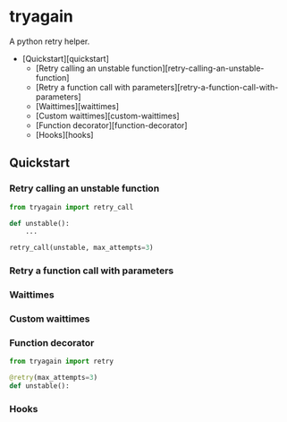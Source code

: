 # tryagain
A python retry helper.

<!-- MarkdownTOC -->

- [Quickstart][quickstart]
    - [Retry calling an unstable function][retry-calling-an-unstable-function]
    - [Retry a function call with parameters][retry-a-function-call-with-parameters]
    - [Waittimes][waittimes]
    - [Custom waittimes][custom-waittimes]
    - [Function decorator][function-decorator]
    - [Hooks][hooks]

<!-- /MarkdownTOC -->


<a name="quickstart"></a>
## Quickstart

<a name="retry-calling-an-unstable-function"></a>
### Retry calling an unstable function
```python
from tryagain import retry_call

def unstable():
    ...

retry_call(unstable, max_attempts=3)
```

<a name="retry-a-function-call-with-parameters"></a>
### Retry a function call with parameters


<a name="waittimes"></a>
### Waittimes


<a name="custom-waittimes"></a>
### Custom waittimes


<a name="function-decorator"></a>
### Function decorator
```python
from tryagain import retry

@retry(max_attempts=3)
def unstable():
```

<a name="hooks"></a>
### Hooks
